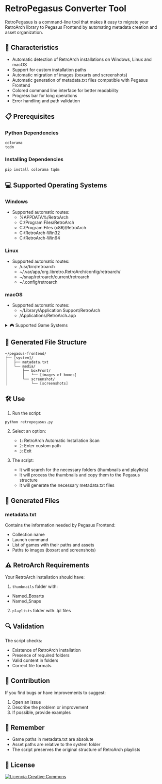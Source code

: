 # RetroPegasus Converter Tool

RetroPegasus is a command-line tool that makes it easy to migrate your RetroArch library to Pegasus Frontend by automating metadata creation and asset organization.

## 🚀 Characteristics

- Automatic detection of RetroArch installations on Windows, Linux and macOS
- Support for custom installation paths
- Automatic migration of images (boxarts and screenshots)
- Automatic generation of metadata.txt files compatible with Pegasus Frontend
- Colored command line interface for better readability
- Progress bar for long operations
- Error handling and path validation

## 📋 Prerequisites

### Python Dependencies
```
colorama
tqdm
```

### Installing Dependencies
```bash
pip install colorama tqdm
```

## 💻 Supported Operating Systems

### Windows
- Supported automatic routes:
  - %APPDATA%/RetroArch
  - C:\Program Files\RetroArch
  - C:\Program Files (x86)\RetroArch
  - C:\\RetroArch-Win32
  - C:\\RetroArch-Win64

### Linux
- Supported automatic routes:
  - /usr/bin/retroarch
  - ~/.var/app/org.libretro.RetroArch/config/retroarch/
  - ~/snap/retroarch/current/retroarch
  - ~/.config/retroarch

### macOS
- Supported automatic routes:
  - ~/Library/Application Support/RetroArch
  - /Applications/RetroArch.app

<details>
  <summary>🎮 Supported Game Systems</summary>
- Amstrad - CPC: amstradcpc
- Amstrad - GX4000: gx4000
- Arduboy Inc - Arduboy: arduboy
- Atari - 2600: atari2600
- Atari - 5200: atari5200
- Atari - 7800: atari7800
- Atari - 8-bit: atari8bit
- Atari - Jaguar: atarijaguar
- Atari - Lynx: atarilynx
- Atari - ST: atarist
- Atomiswave: atomiswave
- Bandai - WonderSwan: wonderswan
- Bandai - WonderSwan Color: wonderswancolor
- Cannonball: cannonball
- Casio - Loopy: loopy
- Casio - PV-1000: pv1000
- Cave Story: cavestory
- ChaiLove: chailove
- Coleco - ColecoVision: colecovision
- Commodore - 64: c64
- Commodore - Amiga: amiga
- Commodore - CD32: amigacd32
- Commodore - CDTV: amigacdtv
- Commodore - PET: pet
- Commodore - Plus-4: plus4
- Commodore - VIC-20: vic20
- DOOM: doom
- DOS: dos
- Dinothawr: dinothawr
- Emerson - Arcadia 2001: arcadia2001
- Entex - Adventure Vision: entex
- Epoch - Super Cassette Vision: scv
- FBNeo - Arcade Games: fbneo
- Fairchild - Channel F: channelf
- Flashback: flashback
- Funtech - Super Acan: superarcan
- GCE - Vectrex: vectrex
- GamePark - GP32: gp32
- Handheld Electronic Game: heg
- Hartung - Game Master: gamemaster
- Jump 'n Bump: jumpnbump
- LeapFrog - Leapster Learning Game System: 
- LowRes NX: lowresnx
- Lutro: lutro
- MAME: mame
- Magnavox - Odyssey2: odyssey2
- Mattel - Intellivision: intellivision
- Microsoft - MSX: msx
- Microsoft - MSX2: msx2
- Microsoft - Xbox: xbox
- Microsoft - Xbox 360: xbox360
- MrBoom: mrboom
- NEC - PC Engine - TurboGrafx 16: tg16
- NEC - PC Engine CD - TurboGrafx-CD: tgcd
- NEC - PC Engine SuperGrafx: supergrafx
- NEC - PC-8001 - PC-8801: pc8001
- NEC - PC-98: necpc98
- NEC - PC-FX: nepcfx
- Nintendo - Family Computer Disk System: ndisk
- Nintendo - Game Boy: gb
- Nintendo - Game Boy Advance: gba
- Nintendo - Game Boy Color: gbc
- Nintendo - GameCube: gamecube
- Nintendo - Nintendo 3DS: 3ds
- Nintendo - Nintendo 64: n64
- Nintendo - Nintendo 64DD: n64dd
- Nintendo - Nintendo DS: nds
- Nintendo - Nintendo DSi: ndsi
- Nintendo - Nintendo Entertainment System: nes
- Nintendo - Pokemon Mini: nmini
- Nintendo - Satellaview: satellaview
- Nintendo - Sufami Turbo: sufami
- Nintendo - Super Nintendo Entertainment System: snes
- Nintendo - Virtual Boy: virtualboy
- Nintendo - Wii: wii
- Nintendo - Wii U: wiiu
- Philips - CD-i: cdimono1
- Philips - Videopac+: videopac
- Quake: quake
- Quake II: quakeii
- Quake III: quakeiii
- RCA - Studio II: studioii
- RPG Maker: rpgmaker
- Rick Dangerous: rick
- SNK - Neo Geo: ngp
- SNK - Neo Geo CD: ngcd
- SNK - Neo Geo Pocket: ngp
- SNK - Neo Geo Pocket Color: ngpc
- ScummVM: scummvm
- Sega - 32X: 32x
- Sega - Dreamcast: dreamcast
- Sega - Game Gear: gamegear
- Sega - Master System - Mark III: mastersystem
- Sega - Mega Drive - Genesis: megadrive
- Sega - Mega-CD - Sega CD: segacd
- Sega - Naomi: naomi
- Sega - Naomi 2: naomi2
- Sega - PICO: segapico
- Sega - SG-1000: sg1000
- Sega - Saturn: saturn
- Sharp - X1: sharpx1
- Sharp - X68000: x68000
- Sinclair - ZX 81: sinclair
- Sinclair - ZX Spectrum: spectrum
- Sony - PlayStation: psx
- Sony - PlayStation 2: ps2
- Sony - PlayStation 3: ps3
- Sony - PlayStation 4: ps4
- Sony - PlayStation Portable: psp
- Sony - PlayStation Vita: vita
- Spectravideo - SVI-318 - SVI-328: spectravideo
- TIC-80: tic80
- The 3DO Company - 3DO: 3do
- Thomson - MOTO: thomson
- Tiger - Game.com: gamecom
- Tomb Raider: tombraider
- VTech - CreatiVision: creatiVision
- VTech - V.Smile: vsmile
- Vircon32: vircon32
- WASM-4: wasm4
- Watara - Supervision: watara
- Wolfenstein 3D: wolfenstein

  </details>

## 📁 Generated File Structure

```
~/pegasus-frontend/
├── [system]/
│   ├── metadata.txt
│   └── media/
│       ├── boxFront/
│       │   └── [images of boxes]
│       └── screenshot/
│           └── [screenshots]
```

## 🛠️ Use

1. Run the script:
```bash
python retropegasus.py
```

2. Select an option:
   - `1`: RetroArch Automatic Installation Scan
   - `2`: Enter custom path
   - `3`: Exit

3. The script:
   - It will search for the necessary folders (thumbnails and playlists)
   - It will process the thumbnails and copy them to the Pegasus structure
   - It will generate the necessary metadata.txt files

## 📄 Generated Files

### metadata.txt
Contains the information needed by Pegasus Frontend:
- Collection name
- Launch command
- List of games with their paths and assets
- Paths to images (boxart and screenshots)

## ⚠️ RetroArch Requirements
Your RetroArch installation should have:
1. `thumbnails` folder with:
- Named_Boxarts
- Named_Snaps
2. `playlists` folder with .lpl files

## 🔍 Validation

The script checks:
- Existence of RetroArch installation
- Presence of required folders
- Valid content in folders
- Correct file formats

## 🤝 Contribution

If you find bugs or have improvements to suggest:
1. Open an issue
2. Describe the problem or improvement
3. If possible, provide examples

## 📝 Remember

- Game paths in metadata.txt are absolute
- Asset paths are relative to the system folder
- The script preserves the original structure of RetroArch playlists

## 📜 License

<a rel="license" href="http://creativecommons.org/licenses/by-nc-sa/4.0/"><img alt="Licencia Creative Commons" style="border-width:0" src="https://i.creativecommons.org/l/by-nc-sa/4.0/88x31.png" /></a><br /><a rel="license" href="http://creativecommons.org/licenses/by-nc-sa/4.0/"></a>
